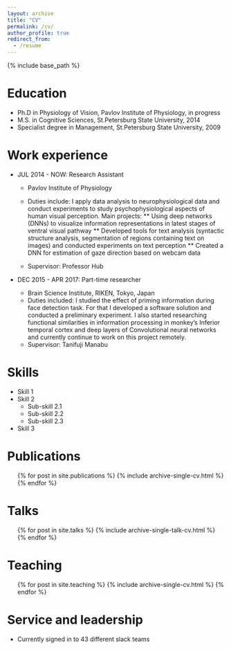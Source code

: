 ```yaml
---
layout: archive
title: "CV"
permalink: /cv/
author_profile: true
redirect_from:
  - /resume
---
```


{% include base_path %}

Education
======
* Ph.D in Physiology of Vision, Pavlov Institute of Physiology, in progress
* M.S. in Cognitive Sciences, St.Petersburg State University, 2014
* Specialist degree in Management, St.Petersburg State University, 2009

Work experience
======

* JUL 2014 - NOW: Research Assistant
  * Pavlov Institute of Physiology
  * Duties include: I apply data analysis to neurophysiological data and conduct experiments to study psychophysiological aspects of human visual perception.  Main projects:
  ** Using deep networks (DNNs) to visualize  information representations in latest stages of ventral visual pathway
  ** Developed tools for text analysis (syntactic structure analysis,  segmentation of regions containing text on images) and conducted experiments on text perception
  ** Created a DNN for estimation of gaze direction based on webcam data

  * Supervisor: Professor Hub
  
* DEC 2015 - APR 2017: Part-time researcher
  * Brain Science Institute, RIKEN, Tokyo, Japan 
  * Duties included: I studied the effect of priming information during face detection task. For that I developed a software solution and conducted a preliminary experiment.  I also started researching functional similarities in information processing in monkey’s Inferior temporal cortex and deep layers of Convolutional neural networks and currently continue to work on this project remotely. 
  * Supervisor: Tanifuji Manabu

  
Skills
======
* Skill 1
* Skill 2
  * Sub-skill 2.1
  * Sub-skill 2.2
  * Sub-skill 2.3
* Skill 3

Publications
======
  <ul>{% for post in site.publications %}
    {% include archive-single-cv.html %}
  {% endfor %}</ul>
  
Talks
======
  <ul>{% for post in site.talks %}
    {% include archive-single-talk-cv.html %}
  {% endfor %}</ul>
  
Teaching
======
  <ul>{% for post in site.teaching %}
    {% include archive-single-cv.html %}
  {% endfor %}</ul>
  
Service and leadership
======
* Currently signed in to 43 different slack teams
